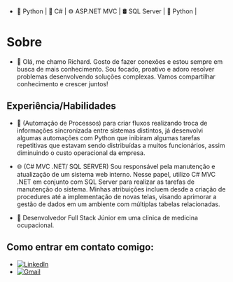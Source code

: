 - 🐍 Python | 🔮 C# | ⚙️ ASP.NET MVC | 🛢️ SQL Server | 🤖 Python | 
 
# Sobre

- 🧛 Olá, me chamo Richard. Gosto de fazer conexões e estou sempre em busca de mais conhecimento. Sou focado, proativo e adoro resolver problemas desenvolvendo soluções complexas. Vamos compartilhar conhecimento e crescer juntos!


## Experiência/Habilidades
- 🤖 (Automação de Processos) para criar fluxos realizando troca de informações sincronizada entre sistemas distintos, já desenvolvi algumas automações com Python que inibiram algumas tarefas repetitivas que estavam sendo distribuídas a muitos funcionários, assim diminuindo o custo operacional da empresa.
  
- 🌐 (C# MVC .NET/ SQL SERVER) Sou responsável pela manutenção e atualização de um sistema web interno. Nesse papel, utilizo C# MVC .NET em conjunto com SQL Server para realizar as tarefas de manutenção do sistema. Minhas atribuições incluem desde a criação de procedures até a implementação de novas telas, visando aprimorar a gestão de dados em um ambiente com múltiplas tabelas relacionadas.

- 💼 Desenvolvedor Full Stack Júnior em uma clinica de medicina ocupacional.
## Como entrar em contato comigo:
- [![LinkedIn](https://img.shields.io/badge/LinkedIn-0077B5?style=for-the-badge&logo=linkedin&logoColor=white)](http://bit.ly/3rwONxF)
- [![Gmail](https://img.shields.io/badge/Gmail-D14836?style=for-the-badge&logo=gmail&logoColor=white)](mailto:rickcreator156@gmail.com)
